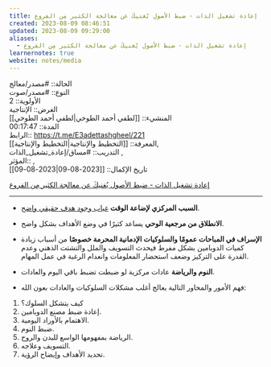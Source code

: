 ```yaml
---
title: إعادة تشغيل الذات - ضبط الأصول يُغنيكَ عن معالجة الكثير مِن الفروع
created: 2023-08-09 08:46:51
updated: 2023-08-09 09:29:00
aliases:
  - إعادة تشغيل الذات - ضبط الأصول يُغنيكَ عن معالجة الكثير مِن الفروع
learnernotes: true
website: notes/media
---
```


الحالة:: #مصدر/معالج  
النوع:: #مصدر/صوت  
اﻷولوية:: 2  
الغرض:: الإنتاجية  
المنشيء:: [[لطفي أحمد الطوخي|لطفي أحمد الطوخي]]  
المدة:: 00:17:47  
الرابط:: <https://t.me/E3adettashgheel/221>  
المعرفة:: [[التخطيط واﻹنتاجية|التخطيط واﻹنتاجية]],  
التدريب:: #مساق/إعادة_تشغيل_الذات ,  
المؤثر:: ,  
تاريخ اﻹكمال:: [[2023-08-09|2023-08-09]]

[إعادة تشغيل الذات - ضبط الأصول يُغنيكَ عن معالجة الكثير مِن الفروع](https://t.me/E3adettashgheel/221)

---

- **السبب المركزي لإضاعة الوقت** <u>غياب وجود هدف حقيقي واضح</u>.

- **الانطلاق من مرجعية الوحي** يساعد كثيرًا في وضع الأهداف بشكل واضح.

- **الإسراف في المباحات عمومًا والسلوكيات الإدمانية المحرمة خصوصًا** من أسباب زيادة كميات الدوبامين بشكل مفرط فيحدث التسويف والملل والتشتت الذهني وعدم القدرة على التركيز وضعف استحضار المعلومات وانعدام الرغبة في عمل المهام.

- **النوم والرياضة** عادات مركزية لو ضبطت تضبط باقي اليوم والعادات.

- فهم الأمور والمحاور التالية يعالج أغلب مشكلات السلوكيات والعادات بعون الله:

 1. كيف يتشكل السلوك؟
 2. إعادة ضبط مصنع الدوبامين.
 3. الاهتمام بالأوراد اليومية.
 4. ضبط النوم.
 5. الرياضة بمفهومها الواسع للبدن والروح.
 6. التسويف وعلاجه.
 7. تحديد الأهداف وإيضاح الرؤية.
